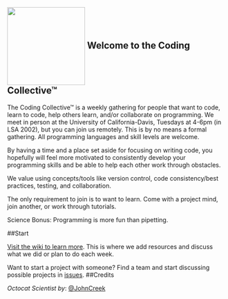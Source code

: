 <img src="https://octodex.github.com/images/labtocat.png" height = "180" align="center"> Welcome to the Coding Collective™
--------

The Coding Collective™ is a weekly gathering for people that want to code, learn to code, help others learn, and/or collaborate on programming. We meet in person at the University of California-Davis, Tuesdays at 4-6pm (in LSA 2002), but you can join us remotely. This is by no means a formal gathering. All programming languages and skill levels are welcome.

By having a time and a place set aside for focusing on writing code, you hopefully will feel more motivated to consistently develop your programming skills and be able to help each other work through obstacles.

We value using concepts/tools like version control, code consistency/best practices, testing, and collaboration.

The only requirement to join is to want to learn. Come with a project mind, join another, or work through tutorials.

Science Bonus: Programming is more fun than pipetting.

##Start

[Visit the wiki to learn more](https://github.com/TheCodingCollective/Welcome/wiki/First-few-weeks).  This is where we add resources and discuss what we did or plan to do each week.

Want to start a project with someone? Find a team and start discussing possible projects in [issues](https://github.com/TheCodingCollective/Welcome/issues).
##Credits

*Octocat Scientist by*: [@JohnCreek](https://octodex.github.com/labtocat/)
